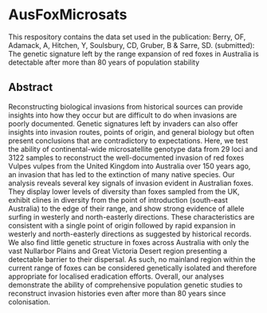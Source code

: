 # AusFoxMicrosats

This respository contains the data set used in the publication: Berry, OF, Adamack, A, Hitchen, Y, Soulsbury, CD, Gruber, B & Sarre, SD. (submitted): The genetic signature left by the range expansion of red foxes in Australia is detectable after more than 80 years of population stability 


## Abstract
Reconstructing biological invasions from historical sources can provide insights into how they occur but are difficult to do when invasions are poorly documented. Genetic signatures left by invaders can also offer insights into invasion routes, points of origin, and general biology but often present conclusions that are contradictory to expectations. Here, we test the ability of continental-wide microsatellite genotype data from 29 loci and 3122 samples to reconstruct the well-documented invasion of red foxes Vulpes vulpes from the United Kingdom into Australia over 150 years ago, an invasion that has led to the extinction of many native species. Our analysis reveals several key signals of invasion evident in Australian foxes. They display lower levels of diversity than foxes sampled from the UK, exhibit clines in diversity from the point of introduction (south-east Australia) to the edge of their range, and show strong evidence of allele surfing in westerly and north-easterly directions. These characteristics are consistent with a single point of origin followed by rapid expansion in westerly and north-easterly directions as suggested by historical records. We also find little genetic structure in foxes across Australia with only the vast Nullarbor Plains and Great Victoria Desert region presenting a detectable barrier to their dispersal. As such, no mainland region within the current range of foxes can be considered genetically isolated and therefore appropriate for localised eradication efforts. Overall, our analyses demonstrate the ability of comprehensive population genetic studies to reconstruct invasion histories even after more than 80 years since colonisation. 


